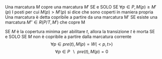 Una marcatura $M$ copre una marcatura $M'$ SE e SOLO SE $\forall p \in P, M(p) \geq M'(p)$
I posti per cui $M(p) > M'(p)$ si dice che sono coperti in maniera propria
Una marcatura è detta copribile a partire da una marcatura M' SE esiste una marcatura $M'' \in R(P/T, M')$ che copre M

SE $M$ è la copertura minima per abilitare $t$, allora la transizione $t$ è morta SE e SOLO SE $M$ non è copribile a partire dalla marcatura corrente
$$\forall p \in pre(t), M(p) = W(<p,t>)$$$$\forall p \in P \text{ } \backslash \text{ } pre(t), M(p) = 0$$